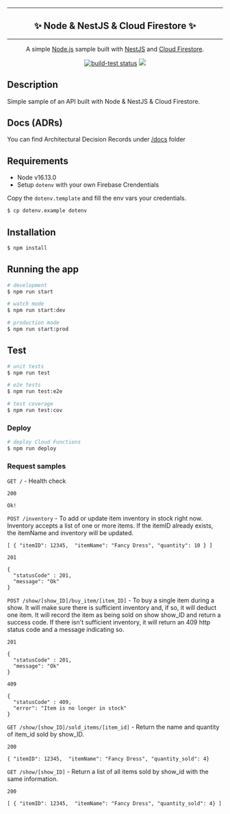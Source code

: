 <hr />
<h2 align="center">
  ✨ Node & NestJS & Cloud Firestore ✨
</h2>
<hr />

<p align="center">
  A simple <a href="http://nodejs.org" target="_blank">Node.js</a> sample built with <a href="https://nestjs.com/" target="_blank">NestJS</a> and <a href="https://firebase.google.com/products/firestore" target="_blank">Cloud Firestore</a>.
</p>

<p align="center">
  <a href="https://github.com/paulononaka/inventory_ts_firestore/actions/workflows/main.yml"><img alt="build-test status" src="https://github.com/paulononaka/inventory_ts_firestore/actions/workflows/main.yml/badge.svg"></a> 
  <a href="https://www.linkedin.com/in/paulononaka" target="_blank"><img src="https://img.shields.io/badge/LinkedIn-0077B5"></a>
</p>

## Description

Simple sample of an API built with Node & NestJS & Cloud Firestore.

## Docs (ADRs)

You can find Architectural Decision Records under [/docs](/docs) folder

## Requirements

- Node v16.13.0
- Setup `dotenv` with your own Firebase Crendentials

Copy the `dotenv.template` and fill the env vars your credentials.

```bash
$ cp dotenv.example dotenv
```
## Installation

```bash
$ npm install
```

## Running the app

```bash
# development
$ npm run start

# watch mode
$ npm run start:dev

# production mode
$ npm run start:prod
```

## Test

```bash
# unit tests
$ npm run test

# e2e tests
$ npm run test:e2e

# test coverage
$ npm run test:cov
```

### Deploy

```bash
# deploy Cloud Functions
$ npm run deploy
```

### Request samples

`GET /` - Health check

```
200

Ok!
```

`POST /inventory` - To add or update item inventory in stock right now. Inventory accepts a list of one or more items. If the itemID already exists, the itemName and inventory will be updated. 

```
[ { "itemID": 12345,  "itemName": "Fancy Dress", "quantity": 10 } ]
```

```
201

{
  "statusCode" : 201,
  "message": "Ok"
}
```

`POST /show/[show_ID]/buy_item/[item_ID]` - To buy a single item during a show.
It will make sure there is sufficient inventory and, if so, it will deduct one item. It will record the item as being sold on show show_ID and return a success code. If there isn't sufficient inventory, it will return an 409 http status code and a message indicating so.

```
201

{
  "statusCode" : 201,
  "message": "Ok"
}
```
```
409

{
  "statusCode" : 409,
  "error": "Item is no longer in stock"
}
```

`GET /show/[show_ID]/sold_items/[item_id]` - Return the name and quantity of item_id sold by show_ID.

```
200

{ "itemID": 12345,  "itemName": "Fancy Dress", "quantity_sold": 4}
```

`GET /show/[show_ID]` - Return a list of all items sold by show_id with the same information.

```
200

[ { "itemID": 12345,  "itemName": "Fancy Dress", "quantity_sold": 4} ]
```